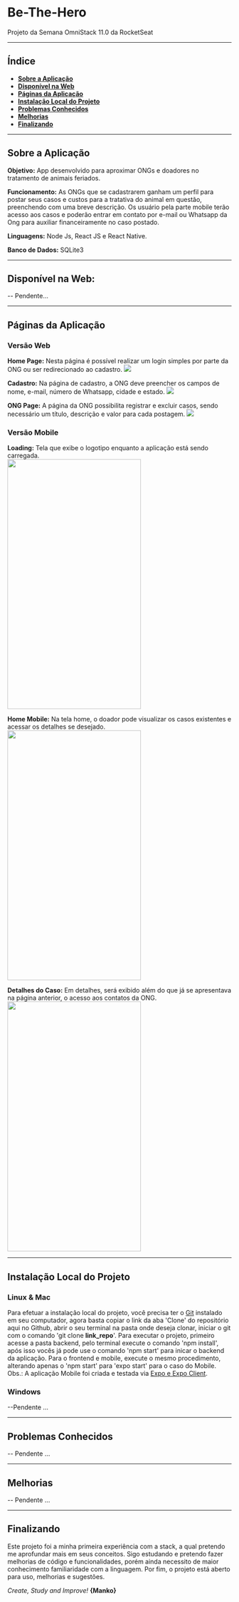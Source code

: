 # Be-The-Hero
Projeto da Semana OmniStack 11.0 da RocketSeat

<hr>

## Índice

 - <a href="#Sobre">__Sobre a Aplicação__</a>
 - <a href="#NaWeb">__Disponível na Web__</a>
 - <a href="#Paginas">__Páginas da Aplicação__</a>
 - <a href="#Instalacao">__Instalação Local do Projeto__</a>
 - <a href="#Problemas">__Problemas Conhecidos__</a>
 - <a href="#Melhorias">__Melhorias__</a>
 - <a href="#Finalizando">__Finalizando__</a>

<hr>

<div id="Sobre"></div>

## Sobre a Aplicação

__Objetivo:__
App desenvolvido para aproximar ONGs e doadores no tratamento de animais feriados.

__Funcionamento:__
As ONGs que se cadastrarem ganham um perfil para postar seus casos e custos para a tratativa do animal em questão, preenchendo com uma breve descrição. Os usuário pela parte mobile terão acesso aos casos e poderão entrar em contato por e-mail ou Whatsapp da Ong para auxiliar financeiramente no caso postado.

__Linguagens:__
Node Js, React JS e React Native.

__Banco de Dados:__
SQLite3

<hr>

<div id="NaWeb"></div>

## Disponível na Web:

 -- Pendente...

<hr>

<div id="Paginas"></div>

## Páginas da Aplicação

### Versão Web

__Home Page:__
Nesta página é possível realizar um login simples por parte da ONG ou ser redirecionado ao cadastro.
![](https://github.com/WagnerManko/be-the-hero/blob/master/Imagens_do_Projeto/home_web.png)

__Cadastro:__
Na página de cadastro, a ONG deve preencher os campos de nome, e-mail, número de Whatsapp, cidade e estado.
![](https://github.com/WagnerManko/be-the-hero/blob/master/Imagens_do_Projeto/cadastro_web.png)

__ONG Page:__
A página da ONG possibilita registrar e excluir casos, sendo necessário um título, descrição e valor para cada postagem.
![](https://github.com/WagnerManko/be-the-hero/blob/master/Imagens_do_Projeto/ong_page.png)

### Versão Mobile

__Loading:__
Tela que exibe o logotipo enquanto a aplicação está sendo carregada. <br>
<img src="https://github.com/WagnerManko/be-the-hero/blob/master/Imagens_do_Projeto/loading_mobile.jpeg" height="560" width="300">

__Home Mobile:__
Na tela home, o doador pode visualizar os casos existentes e acessar os detalhes se desejado. <br>
<img src="https://github.com/WagnerManko/be-the-hero/blob/master/Imagens_do_Projeto/home_mobile.jpeg" height="560" width="300">

__Detalhes do Caso:__
Em detalhes, será exibido além do que já se apresentava na página anterior, o acesso aos contatos da ONG. <br>
<img src="https://github.com/WagnerManko/be-the-hero/blob/master/Imagens_do_Projeto/details_mobile.jpeg" height="560" width="300">

<hr>

<div id="Instalacao"></div>

## Instalação Local do Projeto

### Linux & Mac
Para efetuar a instalação local do projeto, você precisa ter o <a href="https://git-scm.com/" target="_blank">Git</a> instalado em seu computador, agora basta copiar o link da aba 'Clone' do repositório aqui no Github, abrir o seu terminal na pasta onde deseja clonar, iniciar o git com o comando 'git clone __link_repo__'. Para executar o projeto, primeiro acesse a pasta backend, pelo terminal execute o comando 'npm install', após isso vocês já pode use o comando 'npm start' para inicar o backend da aplicação. Para o frontend e mobile, execute o mesmo procedimento, alterando apenas o 'npm start' para 'expo start' para o caso do Mobile. Obs.: A aplicação Mobile foi criada e testada via <a href="https://expo.io/tools" target="_blank">Expo e Expo Client</a>.

### Windows

 --Pendente ...
 
<hr>

<div id="Problemas"></div>

## Problemas Conhecidos

 -- Pendente ...
 
<hr>

<div id="Melhorias"></div>

## Melhorias

 -- Pendente ...
 
<hr>

<div id="Finalizando"></div>

## Finalizando

Este projeto foi a minha primeira experiência com a stack, a qual pretendo me aprofundar mais em seus conceitos.
Sigo estudando e pretendo fazer melhorias de código e funcionalidades, porém ainda necessito de maior conhecimento familiaridade com a linguagem.
Por fim, o projeto está aberto para uso, melhorias e sugestões.

_Create, Study and Improve!_ __{Manko}__
